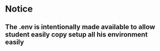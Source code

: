 # Notice

## The .env is intentionally made available to allow student easily copy setup all his environment easily
